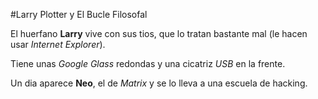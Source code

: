 
#Larry Plotter y El Bucle Filosofal

El huerfano **Larry** vive con sus tios,
que lo tratan bastante mal (le hacen usar *Internet Explorer*).

Tiene unas *Google Glass* redondas y una cicatriz *USB* en la frente.

Un dia aparece **Neo**, el de *Matrix* y se lo lleva a una escuela de hacking.
